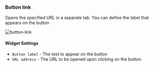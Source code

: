 ### Button link
Opens the specified URL in a separate tab. You can define the label that appears on the button

![button-link](https://docs.cloudify.co/dev/staging/images/ui/widgets/button-link.png)

#### Widget Settings 
* `Button label` - The text to appear on the button
* `URL address` - The URL to be opened upon clicking on the button. 
